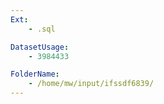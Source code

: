 ```yaml
---
Ext:
    - .sql

DatasetUsage:
    - 3984433

FolderName:
    - /home/mw/input/ifssdf6839/
---
```



